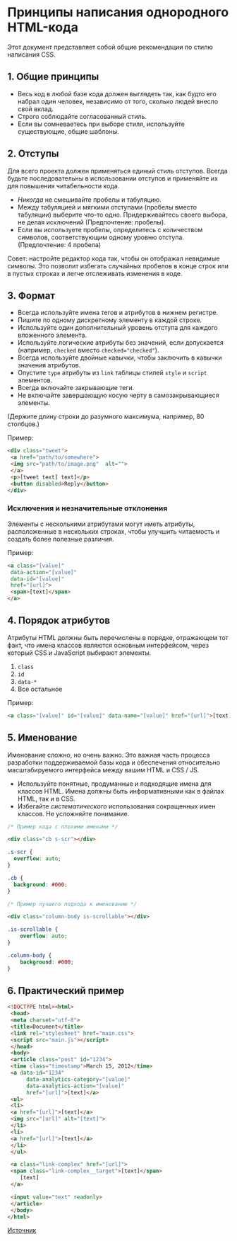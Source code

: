 # Принципы написания однородного HTML-кода

Этот документ представляет собой общие рекомендации по стилю написания CSS.

## 1. Общие принципы

- Весь код в любой базе кода должен выглядеть так, как будто его набрал один человек, независимо от того, сколько людей внесло свой вклад.
- Строго соблюдайте согласованный стиль.
- Если вы сомневаетесь при выборе стиля, используйте существующие, общие шаблоны.

## 2. Отступы

Для всего проекта должен применяться единый стиль отступов. Всегда будьте последовательны в использовании отступов и применяйте их для повышения читабельности кода.

- *Никогда* не смешивайте пробелы и табуляцию.
- Между табуляцией и мягкими отступами (пробелы вместо табуляции) выберите что-то одно. Придерживайтесь своего выбора, не делая исключений (Предпочтение: пробелы).
- Если вы используете пробелы, определитесь с количеством символов, соответствующим одному уровню отступа. (Предпочтение: 4 пробела)

Совет: настройте редактор кода так, чтобы он отображал невидимые символы. Это позволит избегать случайных пробелов в конце строк или в пустых строках и легче отслеживать изменения в коде.

## 3. Формат

- Всегда используйте имена тегов и атрибутов в нижнем регистре.
- Пишите по одному дискретному элементу в каждой строке.
- Используйте один дополнительный уровень отступа для каждого вложенного элемента.
- Используйте логические атрибуты без значений, если допускается (например, `checked` вместо `checked="checked"`).
- Всегда используйте двойные кавычки, чтобы заключить в кавычки значения атрибутов.
- Опустите `type` атрибуты из `link` таблицы стилей `style` и `script` элементов.
- Всегда включайте закрывающие теги.
- Не включайте завершающую косую черту в самозакрывающиеся элементы.

(Держите длину строки до разумного максимума, например, 80 столбцов.)

Пример:

```html
<div class="tweet">
 <a href="path/to/somewhere">
 <img src="path/to/image.png"  alt="">
 </a>
 <p>[tweet text] text]</p>
 <button disabled>Reply</button>
</div>
```

### Исключения и незначительные отклонения

Элементы с несколькими атрибутами могут иметь атрибуты, расположенные в нескольких строках, чтобы улучшить читаемость и создать более полезные различия.

Пример:

```html
<a class="[value]"
 data-action="[value]"
 data-id="[value]"
 href="[url]">
 <span>[text]</span>
</a>
```

## 4. Порядок атрибутов

Атрибуты HTML должны быть перечислены в порядке, отражающем тот факт, что имена классов являются основным интерфейсом, через который CSS и JavaScript выбирают элементы.

1. `class`
2. `id`
3. `data-*`
4. Все остальное

Пример:

```html
<a class="[value]" id="[value]" data-name="[value]" href="[url]">[text]</a>
```

## 5. Именование

Именование сложно, но очень важно. Это важная часть процесса разработки поддерживаемой базы кода и обеспечения относительно масштабируемого интерфейса между вашим HTML и CSS / JS.

- Используйте понятные, продуманные и подходящие имена для классов HTML. Имена должны быть информативными как в файлах HTML, так и в CSS.
- Избегайте *систематического* использования сокращенных имен классов. Не усложняйте понимание.

```css
/* Пример кода с плохими именами */
```

```html
<div class="cb s-scr"></div>
```

```css
.s-scr {
  overflow: auto;
}

.cb {
  background: #000;
}
```

```css
/* Пример лучшего подхода к именованию */
```

```html
<div class="column-body is-scrollable"></div>
```

```css
.is-scrollable {
    overflow: auto;
}

.column-body {
    background: #000;
}
```

## 6. Практический пример

```html
<!DOCTYPE html><html>
 <head>
 <meta charset="utf-8">
 <title>Document</title>
 <link rel="stylesheet" href="main.css">
 <script src="main.js"></script>
 </head>
 <body>
 <article class="post" id="1234">
 <time class="timestamp">March 15, 2012</time>
 <a data-id="1234"
      data-analytics-category="[value]"
      data-analytics-action="[value]"
      href="[url]">[text]</a>
 <ul>
 <li>
 <a href="[url]">[text]</a>
 <img src="[url]" alt="[text]">
 </li>
 <li>
 <a href="[url]">[text]</a>
 </li>
 </ul>

 <a class="link-complex" href="[url]">
 <span class="link-complex__target">[text]</span>
    [text]
 </a>

 <input value="text" readonly>
 </article>
 </body>
</html>
```

[Источник](https://github.com/necolas/idiomatic-html)
